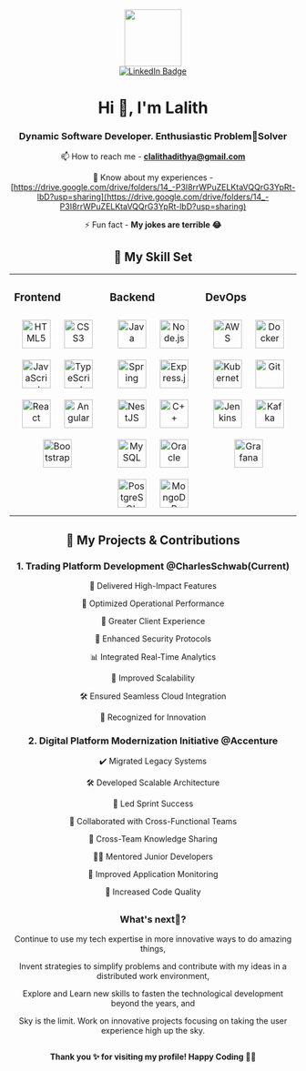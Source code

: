 <div id="header" align="center">
  <img 
src="https://i.giphy.com/media/v1.Y2lkPTc5MGI3NjExcHZvMGVzOTB5OTFvMWd0N2ttbnYzaG9ydDQ0eHBhZXA4dmF4ZDdzbSZlcD12MV9pbnRlcm5hbF9naWZfYnlfaWQmY3Q9cw/wXTlDKOY0dFSfWU5cS/giphy.gif" width="100"/>
</div>
<div id="badges" align="center">
  <a href="https://linkedin.com/in/lalith-adithya-reddy-cheruku-621b28315">
    <img src="https://img.shields.io/badge/LinkedIn-blue?logo=linkedin&logoColor=white&style=for-the-badge" alt="LinkedIn Badge"/>
  </a>
<div id="badges" align="center">
  <img src="https://komarev.com/ghpvc/?username=refactored-octo-couscous&style=flat-square&color=blue" alt=""/>
  </a>

<h1 align="center">Hi 👋, I'm Lalith</h1>
<h3 align="center">Dynamic Software Developer. Enthusiastic Problem🤝Solver</h3>

📫 How to reach me - **clalithadithya@gmail.com**

📄 Know about my experiences - [https://drive.google.com/drive/folders/14_-P3I8rrWPuZELKtaVQQrG3YpRt-lbD?usp=sharing](https://drive.google.com/drive/folders/14_-P3I8rrWPuZELKtaVQQrG3YpRt-lbD?usp=sharing)

⚡ Fun fact - **My jokes are terrible 😂**

## 🚀 My Skill Set  
<table><tr><td valign="top" width="33%">



### Frontend  
<div align="center">  
<a href="https://en.wikipedia.org/wiki/HTML5" target="_blank"><img style="margin: 10px" src="https://profilinator.rishav.dev/skills-assets/html5-original-wordmark.svg" alt="HTML5" height="50" /></a>  
<a href="https://www.w3schools.com/css/" target="_blank"><img style="margin: 10px" src="https://profilinator.rishav.dev/skills-assets/css3-original-wordmark.svg" alt="CSS3" height="50" /></a>  
<a href="https://www.javascript.com/" target="_blank"><img style="margin: 10px" src="https://profilinator.rishav.dev/skills-assets/javascript-original.svg" alt="JavaScript" height="50" /></a>  
<a href="https://www.typescriptlang.org/" target="_blank"><img style="margin: 10px" src="https://profilinator.rishav.dev/skills-assets/typescript-original.svg" alt="TypeScript" height="50" /></a>  
<a href="https://reactjs.org/" target="_blank"><img style="margin: 10px" src="https://profilinator.rishav.dev/skills-assets/react-original-wordmark.svg" alt="React" height="50" /></a>  
<a href="https://angular.io/" target="_blank"><img style="margin: 10px" src="https://profilinator.rishav.dev/skills-assets/angularjs-original.svg" alt="Angular" height="50" /></a>  
<a href="https://getbootstrap.com/docs/3.4/javascript/" target="_blank"><img style="margin: 10px" src="https://profilinator.rishav.dev/skills-assets/bootstrap-plain.svg" alt="Bootstrap" height="50" /></a>  
</div>

</td><td valign="top" width="33%">



### Backend  
<div align="center">  
<a href="https://www.java.com/" target="_blank"><img style="margin: 10px" src="https://profilinator.rishav.dev/skills-assets/java-original-wordmark.svg" alt="Java" height="50" /></a>  
<a href="https://nodejs.org/" target="_blank"><img style="margin: 10px" src="https://profilinator.rishav.dev/skills-assets/nodejs-original-wordmark.svg" alt="Node.js" height="50" /></a>  
<a href="https://docs.spring.io/spring-framework/docs/3.0.x/reference/expressions.html#:~:text=The%20Spring%20Expression%20Language%20(SpEL,and%20basic%20string%20templating%20functionality." target="_blank"><img style="margin: 10px" src="https://profilinator.rishav.dev/skills-assets/springio-icon.svg" alt="Spring" height="50" /></a>  
<a href="https://expressjs.com/" target="_blank"><img style="margin: 10px" src="https://profilinator.rishav.dev/skills-assets/express-original-wordmark.svg" alt="Express.js" height="50" /></a>  
<a href="https://nestjs.com/" target="_blank"><img style="margin: 10px" src="https://profilinator.rishav.dev/skills-assets/nestjs.svg" alt="NestJS" height="50" /></a>  
<a href="https://www.cplusplus.com/" target="_blank"><img style="margin: 10px" src="https://profilinator.rishav.dev/skills-assets/cplusplus-original.svg" alt="C++" height="50" /></a>  
<a href="https://www.mysql.com/" target="_blank"><img style="margin: 10px" src="https://profilinator.rishav.dev/skills-assets/mysql-original-wordmark.svg" alt="MySQL" height="50" /></a>  
<a href="https://www.oracle.com/in/index.html" target="_blank"><img style="margin: 10px" src="https://profilinator.rishav.dev/skills-assets/oracle-original.svg" alt="Oracle" height="50" /></a>  
<a href="https://www.postgresql.org/" target="_blank"><img style="margin: 10px" src="https://profilinator.rishav.dev/skills-assets/postgresql-original-wordmark.svg" alt="PostgreSQL" height="50" /></a>  
<a href="https://www.mongodb.com/" target="_blank"><img style="margin: 10px" src="https://profilinator.rishav.dev/skills-assets/mongodb-original-wordmark.svg" alt="MongoDB" height="50" /></a>  
</div>

</td><td valign="top" width="33%">



### DevOps  
<div align="center">  
<a href="https://aws.amazon.com/" target="_blank"><img style="margin: 10px" src="https://profilinator.rishav.dev/skills-assets/amazonwebservices-original-wordmark.svg" alt="AWS" height="50" /></a>  
<a href="https://www.docker.com/" target="_blank"><img style="margin: 10px" src="https://profilinator.rishav.dev/skills-assets/docker-original-wordmark.svg" alt="Docker" height="50" /></a>  
<a href="https://kubernetes.io/" target="_blank"><img style="margin: 10px" src="https://profilinator.rishav.dev/skills-assets/kubernetes-icon.svg" alt="Kubernetes" height="50" /></a>  
<a href="https://github.com/" target="_blank"><img style="margin: 10px" src="https://profilinator.rishav.dev/skills-assets/git-scm-icon.svg" alt="Git" height="50" /></a>  
<a href="https://www.jenkins.io/" target="_blank"><img style="margin: 10px" src="https://profilinator.rishav.dev/skills-assets/jenkins-icon.svg" alt="Jenkins" height="50" /></a>  
<a href="https://kafka.apache.org/" target="_blank"><img style="margin: 10px" src="https://profilinator.rishav.dev/skills-assets/apache_kafka-icon.svg" alt="Kafka" height="50" /></a>  
<a href="https://grafana.com/" target="_blank"><img style="margin: 10px" src="https://profilinator.rishav.dev/skills-assets/grafana.png" alt="Grafana" height="50" /></a>  
</div>  

![]()  


</td></tr></table>  


## 🌟 My Projects & Contributions

### **1. Trading Platform Development @CharlesSchwab(Current)**

📌 Delivered High-Impact Features 

🎯 Optimized Operational Performance 

🔧 Greater Client Experience 

🔐 Enhanced Security Protocols

📊 Integrated Real-Time Analytics

🚀 Improved Scalability

🛠️ Ensured Seamless Cloud Integration

🌟 Recognized for Innovation


### **2. Digital Platform Modernization Initiative @Accenture**

✔️ Migrated Legacy Systems

🛠️ Developed Scalable Architecture

📅 Led Sprint Success

🤝 Collaborated with Cross-Functional Teams

📖 Cross-Team Knowledge Sharing

👨‍🏫 Mentored Junior Developers

🔧 Improved Application Monitoring

📂 Increased Code Quality


##
### **What's next🤔?**

Continue to use my tech expertise in more innovative ways to do amazing things,

Invent strategies to simplify problems and contribute with my ideas in a distributed work environment,

Explore and Learn new skills to fasten the technological development beyond the years, and

Sky is the limit. Work on innovative projects focusing on taking the user experience high up the sky.

## 
**Thank you ✨ for visiting my profile! Happy Coding 🧑‍💻**
 
